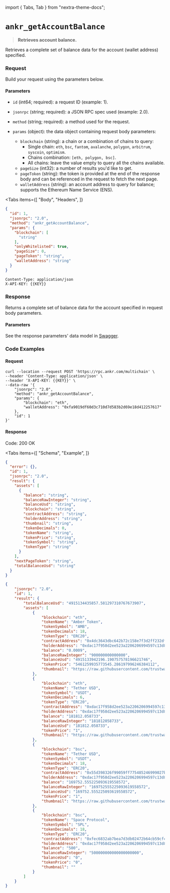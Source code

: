 import { Tabs, Tab } from "nextra-theme-docs";

# `ankr_getAccountBalance`

> **Retrieves account balance.**

Retrieves a complete set of balance data for the account (wallet address) specified.

### Request

Build your request using the parameters below.

#### Parameters

* `id` (int64; required): a request ID (example: 1).
* `jsonrpc` (string; required): a JSON RPC spec used (example: 2.0). 
* `method` (string; required): a method used for the request.
* `params` (object): the data object containing request body parameters:

  * `blockchain` (string): a chain or a combination of chains to query:
    * Single chain: `eth`, `bsc`, `fantom`, `avalanche`, `polygon`, `arbitrum`, `syscoin`, `optimism`.
    * Chains combination: `[eth, polygon, bsc]`.
    * All chains: leave the value empty to query all the chains available.
  * `pageSize` (int32): a number of results you'd like to get.
  * `pageToken` (string): the token is provided at the end of the response body and can be referenced in the request to fetch the next page.
  * `walletAddress` (string): an account address to query for balance; supports the Ethereum Name Service (ENS).

<Tabs
  items={[
    "Body",
    "Headers",
  ]}
>
  <Tab>

```json
{
  "id": 1,
  "jsonrpc": "2.0",
  "method": "ankr_getAccountBalance",
  "params": {
    "blockchain": [
      "string"
    ],
    "onlyWhitelisted": true,
    "pageSize": 0,
    "pageToken": "string",
    "walletAddress": "string"
  }
}
```
  </Tab>
  <Tab>

```shell
Content-Type: application/json
X-API-KEY: {{KEY}}
```
  </Tab>
</Tabs>

### Response

Returns a complete set of balance data for the account specified in request body parameters.

#### Parameters

See the response parameters' data model in [Swagger](https://sanjose.api.ankrscan.io/docs/#/default/ankr_getAccountBalance).

### Code Examples

#### Request

```shell
curl --location --request POST 'https://rpc.ankr.com/multichain' \
--header 'Content-Type: application/json' \
--header 'X-API-KEY: {{KEY}}' \
--data-raw '{
    "jsonrpc": "2.0",
    "method": "ankr_getAccountBalance",
    "params": {
        "blockchain": "eth",
        "walletAddress": "0xfa9019df60d3c710d7d583b2d69e18d412257617"
    },
    "id": 1
}'
```

#### Response

Code: 200 OK

<Tabs
  items={[
    "Schema",
    "Example",
  ]}
>
  <Tab>

```json
{
  "error": {},
  "id": 1,
  "jsonrpc": "2.0",
  "result": {
    "assets": [
      {
        "balance": "string",
        "balanceRawInteger": "string",
        "balanceUsd": "string",
        "blockchain": "string",
        "contractAddress": "string",
        "holderAddress": "string",
        "thumbnail": "string",
        "tokenDecimals": 0,
        "tokenName": "string",
        "tokenPrice": "string",
        "tokenSymbol": "string",
        "tokenType": "string"
      }
    ],
    "nextPageToken": "string",
    "totalBalanceUsd": "string"
  }
}
```
  </Tab>
  <Tab>

```json
{
    "jsonrpc": "2.0",
    "id": 1,
    "result": {
        "totalBalanceUsd": "4915134435857.581297310767673907",
        "assets": [
            {
                "blockchain": "eth",
                "tokenName": "Amber Token",
                "tokenSymbol": "AMB",
                "tokenDecimals": 18,
                "tokenType": "ERC20",
                "contractAddress": "0x4dc3643dbc642b72c158e7f3d2ff232df61cb6ce",
                "holderAddress": "0xdac17f958d2ee523a2206206994597c13d831ec7",
                "balance": "0.0009",
                "balanceRawInteger": "900000000000000",
                "balanceUsd": "4915133942196.190757578196621746",
                "tokenPrice": "5461259935773545.286197996246384112",
                "thumbnail": "https://raw.githubusercontent.com/trustwallet/assets/master/blockchains/ethereum/assets/0x4DC3643DbC642b72C158E7F3d2ff232df61cb6CE/logo.png"
            },
            {
                "blockchain": "eth",
                "tokenName": "Tether USD",
                "tokenSymbol": "USDT",
                "tokenDecimals": 6,
                "tokenType": "ERC20",
                "contractAddress": "0xdac17f958d2ee523a2206206994597c13d831ec7",
                "holderAddress": "0xdac17f958d2ee523a2206206994597c13d831ec7",
                "balance": "181812.058733",
                "balanceRawInteger": "181812058733",
                "balanceUsd": "181812.058733",
                "tokenPrice": "1",
                "thumbnail": "https://raw.githubusercontent.com/trustwallet/assets/master/blockchains/ethereum/assets/0xdAC17F958D2ee523a2206206994597C13D831ec7/logo.png"
            },
            {
                "blockchain": "bsc",
                "tokenName": "Tether USD",
                "tokenSymbol": "USDT",
                "tokenDecimals": 18,
                "tokenType": "ERC20",
                "contractAddress": "0x55d398326f99059ff775485246999027b3197955",
                "holderAddress": "0xdac17f958d2ee523a2206206994597c13d831ec7",
                "balance": "169752.555225093619558572",
                "balanceRawInteger": "169752555225093619558572",
                "balanceUsd": "169752.555225093619558572",
                "tokenPrice": "1",
                "thumbnail": "https://raw.githubusercontent.com/trustwallet/assets/master/blockchains/smartchain/assets/0x55d398326f99059fF775485246999027B3197955/logo.png"
            },
            {
                "blockchain": "bsc",
                "tokenName": "Space Protocol",
                "tokenSymbol": "SPL",
                "tokenDecimals": 18,
                "tokenType": "ERC20",
                "contractAddress": "0xfec6832ab7bea7d3db02472b64cb59cfc6f2c107",
                "holderAddress": "0xdac17f958d2ee523a2206206994597c13d831ec7",
                "balance": "500",
                "balanceRawInteger": "500000000000000000000",
                "balanceUsd": "0",
                "tokenPrice": "0",
                "thumbnail": ""
            }
        ]
    }
}
```
  </Tab>
</Tabs>
